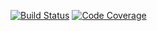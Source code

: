 [![Build Status](https://travis-ci.com/kamilrogowski/emoji-jpa-converter.svg?branch=master)](https://travis-ci.com/kamilrogowski/emoji-jpa-converter)
[![Code Coverage](https://codecov.io/gh/kamilrogowski/emoji-jpa-converter/branch/master/graph/badge.svg)](https://codecov.io/gh/kamilrogowski/emoji-jpa-converter)

